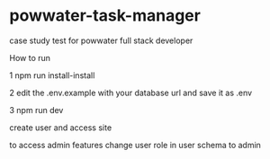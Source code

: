 # powwater-task-manager
 case study test for powwater full stack developer


 How to run


 1 npm run install-install


 2 edit the .env.example with your database url and save it as .env


 3  npm run dev


create user and access site


to access admin features
change user role in user schema to admin
